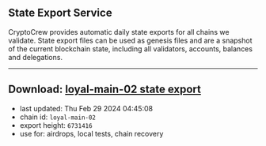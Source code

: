 ## State Export Service
CryptoCrew provides automatic daily state exports for all chains we validate. State export files can be used as genesis files and are a snapshot of the current blockchain state, including all validators, accounts, balances and delegations.

---
**Download: [loyal-main-02 state export](https://dl-eu2.ccvalidators.com/SERVICE/loyal/loyal-main-02_export_6731416.json)**
---

- last updated: Thu Feb 29 2024 04:45:08
- chain id: `loyal-main-02`
- export height: `6731416`
- use for: airdrops, local tests, chain recovery
